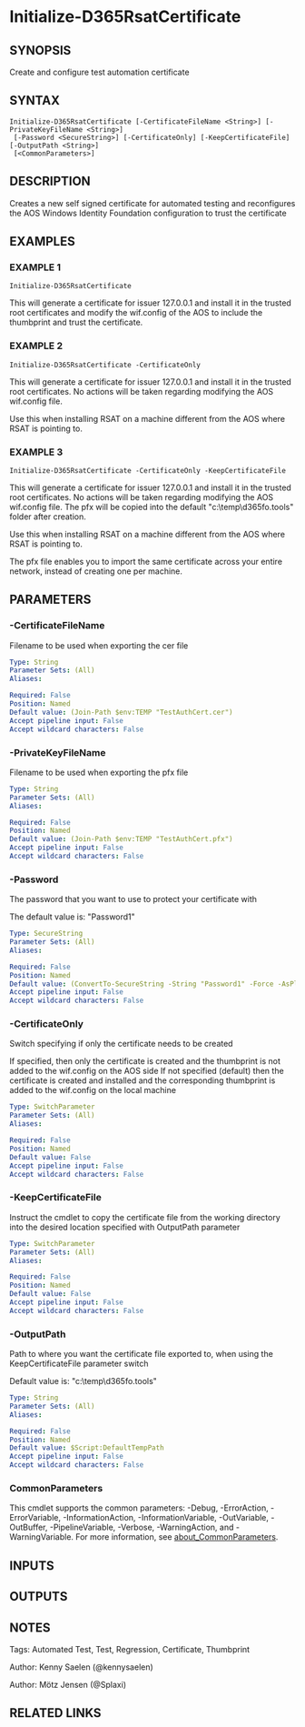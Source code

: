 ﻿---
external help file: d365fo.tools-help.xml
Module Name: d365fo.tools
online version:
schema: 2.0.0
---

# Initialize-D365RsatCertificate

## SYNOPSIS
Create and configure test automation certificate

## SYNTAX

```
Initialize-D365RsatCertificate [-CertificateFileName <String>] [-PrivateKeyFileName <String>]
 [-Password <SecureString>] [-CertificateOnly] [-KeepCertificateFile] [-OutputPath <String>]
 [<CommonParameters>]
```

## DESCRIPTION
Creates a new self signed certificate for automated testing and reconfigures the AOS Windows Identity Foundation configuration to trust the certificate

## EXAMPLES

### EXAMPLE 1
```
Initialize-D365RsatCertificate
```

This will generate a certificate for issuer 127.0.0.1 and install it in the trusted root certificates and modify the wif.config of the AOS to include the thumbprint and trust the certificate.

### EXAMPLE 2
```
Initialize-D365RsatCertificate -CertificateOnly
```

This will generate a certificate for issuer 127.0.0.1 and install it in the trusted root certificates.
No actions will be taken regarding modifying the AOS wif.config file.

Use this when installing RSAT on a machine different from the AOS where RSAT is pointing to.

### EXAMPLE 3
```
Initialize-D365RsatCertificate -CertificateOnly -KeepCertificateFile
```

This will generate a certificate for issuer 127.0.0.1 and install it in the trusted root certificates.
No actions will be taken regarding modifying the AOS wif.config file.
The pfx will be copied into the default "c:\temp\d365fo.tools" folder after creation.

Use this when installing RSAT on a machine different from the AOS where RSAT is pointing to.

The pfx file enables you to import the same certificate across your entire network, instead of creating one per machine.

## PARAMETERS

### -CertificateFileName
Filename to be used when exporting the cer file

```yaml
Type: String
Parameter Sets: (All)
Aliases:

Required: False
Position: Named
Default value: (Join-Path $env:TEMP "TestAuthCert.cer")
Accept pipeline input: False
Accept wildcard characters: False
```

### -PrivateKeyFileName
Filename to be used when exporting the pfx file

```yaml
Type: String
Parameter Sets: (All)
Aliases:

Required: False
Position: Named
Default value: (Join-Path $env:TEMP "TestAuthCert.pfx")
Accept pipeline input: False
Accept wildcard characters: False
```

### -Password
The password that you want to use to protect your certificate with

The default value is: "Password1"

```yaml
Type: SecureString
Parameter Sets: (All)
Aliases:

Required: False
Position: Named
Default value: (ConvertTo-SecureString -String "Password1" -Force -AsPlainText)
Accept pipeline input: False
Accept wildcard characters: False
```

### -CertificateOnly
Switch specifying if only the certificate needs to be created

If specified, then only the certificate is created and the thumbprint is not added to the wif.config on the AOS side
If not specified (default) then the certificate is created and installed and the corresponding thumbprint is added to the wif.config on the local machine

```yaml
Type: SwitchParameter
Parameter Sets: (All)
Aliases:

Required: False
Position: Named
Default value: False
Accept pipeline input: False
Accept wildcard characters: False
```

### -KeepCertificateFile
Instruct the cmdlet to copy the certificate file from the working directory into the desired location specified with OutputPath parameter

```yaml
Type: SwitchParameter
Parameter Sets: (All)
Aliases:

Required: False
Position: Named
Default value: False
Accept pipeline input: False
Accept wildcard characters: False
```

### -OutputPath
Path to where you want the certificate file exported to, when using the KeepCertificateFile parameter switch

Default value is: "c:\temp\d365fo.tools"

```yaml
Type: String
Parameter Sets: (All)
Aliases:

Required: False
Position: Named
Default value: $Script:DefaultTempPath
Accept pipeline input: False
Accept wildcard characters: False
```

### CommonParameters
This cmdlet supports the common parameters: -Debug, -ErrorAction, -ErrorVariable, -InformationAction, -InformationVariable, -OutVariable, -OutBuffer, -PipelineVariable, -Verbose, -WarningAction, and -WarningVariable. For more information, see [about_CommonParameters](http://go.microsoft.com/fwlink/?LinkID=113216).

## INPUTS

## OUTPUTS

## NOTES
Tags: Automated Test, Test, Regression, Certificate, Thumbprint

Author: Kenny Saelen (@kennysaelen)

Author: Mötz Jensen (@Splaxi)

## RELATED LINKS
